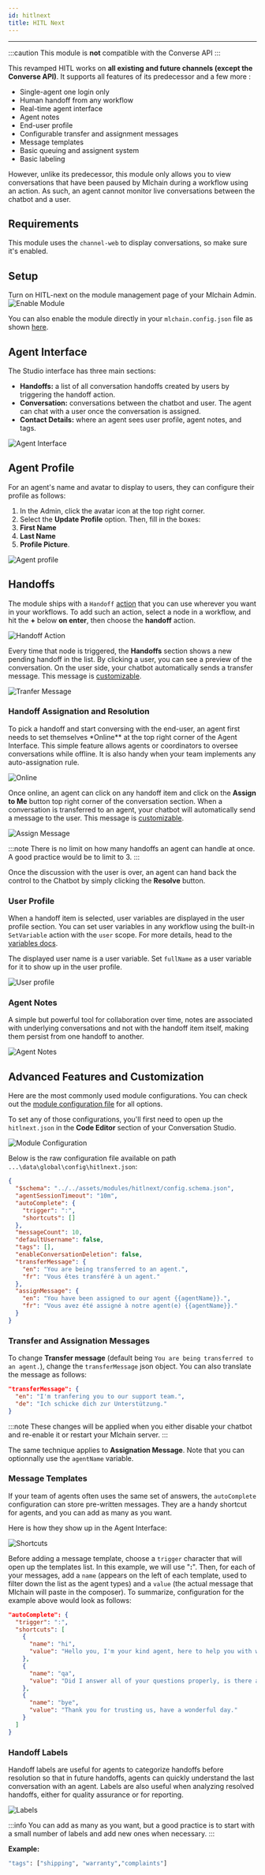 ```yaml
---
id: hitlnext
title: HITL Next
---
```


---

:::caution
This module is **not** compatible with the Converse API
:::

This revamped HITL works on **all existing and future channels (except the Converse API)**. It supports all features of its predecessor and a few more :

- Single-agent one login only
- Human handoff from any workflow
- Real-time agent interface
- Agent notes
- End-user profile
- Configurable transfer and assignment messages
- Message templates
- Basic queuing and assignent system
- Basic labeling

However, unlike its predecessor, this module only allows you to view conversations that have been paused by Mlchain during a workflow using an action. As such, an agent cannot monitor live conversations between the chatbot and a user.

## Requirements

This module uses the `channel-web` to display conversations, so make sure it's enabled.

## Setup

Turn on HITL-next on the module management page of your Mlchain Admin.
![Enable Module](https://user-images.githubusercontent.com/104075132/224081700-d507c3fb-ffad-49ff-a078-b783f954115c.png)

You can also enable the module directly in your `mlchain.config.json` file as shown [here](/enterprise/user-management-and-security/role-based-access-control/collaborators).

## Agent Interface

The Studio interface has three main sections:

- **Handoffs:** a list of all conversation handoffs created by users by triggering the handoff action.
- **Conversation:** conversations between the chatbot and user. The agent can chat with a user once the conversation is assigned.
- **Contact Details:** where an agent sees user profile, agent notes, and tags.

![Agent Interface](/assets/agent-interface.png)

## Agent Profile

For an agent's name and avatar to display to users, they can configure their profile as follows:

1. In the Admin, click the avatar icon at the top right corner.
1. Select the **Update Profile** option. Then, fill in the boxes:
1. **First Name**
1. **Last Name**
1. **Profile Picture**.

![Agent profile](/assets/agent-profile.png)

## Handoffs

The module ships with a `Handoff` [action](https://mlchain.com/docs/main/code#actions) that you can use wherever you want in your workflows. To add such an action, select a node in a workflow, and hit the **+** below **on enter**, then choose the **handoff** action.

![Handoff Action](/assets/handoff-action.png)

Every time that node is triggered, the **Handoffs** section shows a new pending handoff in the list. By clicking a user, you can see a preview of the conversation. On the user side, your chatbot automatically sends a transfer message. This message is [customizable](#advanced-features-and-customization).

![Tranfer Message](/assets/transfer-message.png)

### Handoff Assignation and Resolution

To pick a handoff and start conversing with the end-user, an agent first needs to set themselves \*Online\*\* at the top right corner of the Agent Interface. This simple feature allows agents or coordinators to oversee conversations while offline. It is also handy when your team implements any auto-assignation rule.

![Online](/assets/online.gif)

Once online, an agent can click on any handoff item and click on the **Assign to Me** button top right corner of the conversation section. When a conversation is transferred to an agent, your chatbot will automatically send a message to the user. This message is [customizable](#advanced-features-and-customization).

![Assign Message](/assets/assign-message.png)

:::note
There is no limit on how many handoffs an agent can handle at once. A good practice would be to limit to 3.
:::

Once the discussion with the user is over, an agent can hand back the control to the Chatbot by simply clicking the **Resolve** button.

### User Profile

When a handoff item is selected, user variables are displayed in the user profile section. You can set user variables in any workflow using the built-in `SetVariable` action with the `user` scope. For more details, head to the [variables docs](https://mlchain.com/docs/overview/quickstart/conversation-studio).

The displayed user name is a user variable. Set `fullName` as a user variable for it to show up in the user profile.

![User profile](/assets/user-profile.png)

### Agent Notes

A simple but powerful tool for collaboration over time, notes are associated with underlying conversations and not with the handoff item itself, making them persist from one handoff to another.

![Agent Notes](/assets/comments.png)

## Advanced Features and Customization

Here are the most commonly used module configurations. You can check out the [module configuration file](https://github.com/mlchain/oss/blob/master/modules/hitlnext/src/config.ts) for all options.

To set any of those configurations, you'll first need to open up the `hitlnext.json` in the **Code Editor** section of your Conversation Studio.

![Module Configuration](/assets/hitl-config.png)

Below is the raw configuration file available on path `...\data\global\config\hitlnext.json`:

```json
{
  "$schema": "../../assets/modules/hitlnext/config.schema.json",
  "agentSessionTimeout": "10m",
  "autoComplete": {
    "trigger": ":",
    "shortcuts": []
  },
  "messageCount": 10,
  "defaultUsername": false,
  "tags": [],
  "enableConversationDeletion": false,
  "transferMessage": {
    "en": "You are being transferred to an agent.",
    "fr": "Vous êtes transféré à un agent."
  },
  "assignMessage": {
    "en": "You have been assigned to our agent {{agentName}}.",
    "fr": "Vous avez été assigné à notre agent(e) {{agentName}}."
  }
}
```

### Transfer and Assignation Messages

To change **Transfer message** (default being `You are being transferred to an agent.`), change the `transferMessage` json object. You can also translate the message as follows:

```json
"transferMessage": {
  "en": "I'm tranfering you to our support team.",
  "de": "Ich schicke dich zur Unterstützung."
}
```

:::note
These changes will be applied when you either disable your chatbot and re-enable it or restart your Mlchain server.
:::

The same technique applies to **Assignation Message**. Note that you can optionnally use the `agentName` variable.

### Message Templates

If your team of agents often uses the same set of answers, the `autoComplete` configuration can store pre-written messages. They are a handy shortcut for agents, and you can add as many as you want.

Here is how they show up in the Agent Interface:

![Shortcuts](/assets/shortcuts.png)

Before adding a message template, choose a `trigger` character that will open up the templates list. In this example, we will use "**:**". Then, for each of your messages, add a `name` (appears on the left of each template, used to filter down the list as the agent types) and a `value` (the actual message that Mlchain will paste in the composer). To summarize, configuration for the example above would look as follows:

```json
"autoComplete": {
  "trigger": ":",
  "shortcuts": [
    {
      "name": "hi",
      "value": "Hello you, I'm your kind agent, here to help you with whatever questions you might have."
    },
    {
      "name": "qa",
      "value": "Did I answer all of your questions properly, is there anything else I can help you with today?"
    },
    {
      "name": "bye",
      "value": "Thank you for trusting us, have a wonderful day."
    }
  ]
}
```

### Handoff Labels

Handoff labels are useful for agents to categorize handoffs before resolution so that in future handoffs, agents can quickly understand the last conversation with an agent. Labels are also useful when analyzing resolved handoffs, either for quality assurance or for reporting.

![Labels](/assets/labels.png)

:::info
You can add as many as you want, but a good practice is to start with a small number of labels and add new ones when necessary.
:::

**Example:**

```bash
"tags": ["shipping", "warranty","complaints"]
```
